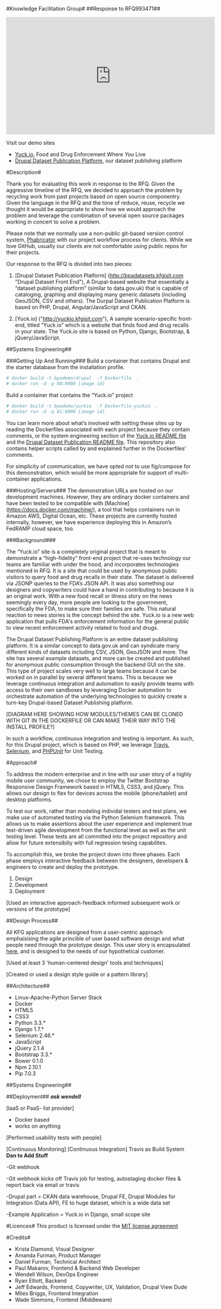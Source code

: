 #Knowledge Facilitation Group#
##Response to RFQ993471##

<iframe  title="KFG Video Walkthrough" width="560" height="315" src="http://www.youtube.com/v/f4IEkTLi4hg?html5=1" frameborder="0" allowfullscreen></iframe>

Visit our demo sites 

*	[Yuck.io](http://yuckio.kfgisit.com "demo site"), Food and Drug Enforcement Where *You* Live
* [Drupal Dataset Publication Platform](http://bpadatasets.kfgisit.com "Drupal Dataset"), our dataset publishing platform

#Description#

Thank you for evaluating this work in response to the RFQ. Given the aggressive timeline of the RFQ, we decided to approach the problem by recycling work from past projects based on open source componentry. Given the language in the RFQ and the tone of reduce, reuse, recycle we thought it would be appropriate to show how we would approach the problem and leverage the combination of several open source packages working in concert to solve a problem.
Please note that we normally use a non-public git-based version control system, [Phabricator](http://phabricator.org/ "phabricator") with our project workflow process for clients. While we love GitHub, usually our clients are not comfortable using public repos for their projects. 
Our response to the RFQ is divided into two pieces: 

1.	[Drupal Dataset Publication Platform] (http://bpadatasets.kfgisit.com "Drupal Dataset Front End"),
A Drupal-based website that essentially a “dataset publishing platform” (similar to data.gov.uk) that is capable of cataloging, graphing and displaying many generic datasets (including GeoJSON, CSV and others). The Durpal Dataset Publication Platform is based on PHP, Drupal, Angular/JavaScript and CKAN.
 
2. [Yuck.io] ("http://yuckio.kfgisit.com"), A sample scenario-specific front-end, titled “Yuck.io” which is a website that finds food and drug recalls in your state. The Yuck.io site is based on Python, Django, Bootstrap, & jQuery/JavaScript. 

##Systems Engineering##
###Getting Up And Running###Build a container that contains Drupal and the starter database from the installation profile. 

```bash# docker build -t bpademo/drupal  -f Dockerfile  .# docker run -d -p 80:8000 [image id]
```
          Build a container that contains the “Yuck.io” project ```bash# docker build -t bpademo/yuckio  -f Dockerfile-yuckio  .          # docker run -d -p 81:8000 [image id]     
```
       You can learn more about what’s involved with setting these sites up by reading the Dockerfiles associated with each project because they contain comments, or the system engineering section of the [Yuck.io README file](https://github.com/KFGisIT/gsa-bpa-django/blob/master/README.md) and the [Drupal Dataset Publication README file](https://github.com/KFGisIT/gsa-bpa-drupal/blob/master/README.md). This repository also contains helper scripts called by and explained further in the Dockerfiles’ comments. 
For simplicity of communication, we have opted not to use fig/compose for this demonstration, which would be more appropriate for support of multi-container applications.
###Hosting/Servers###The demonstration URLs are hosted on our development machines. However, they are ordinary docker containers and have been tested to be compatible with [Machine] (https://docs.docker.com/machine/), a tool that helps containers run in Amazon AWS, Digital Ocean, etc. These projects are currently hosted internally, however, we have experience deploying this in Amazon’s FedRAMP cloud space, too. 
###Background###
The “Yuck.io” site is a completely original project that is meant to demonstrate a “high-fidelity” front-end project that re-uses technology our teams are familiar with under the hood, and incorporates technologies mentioned in RFQ. It is a site that could be used by anonymous public visitors to query food and drug recalls in their state. The dataset is delivered via JSONP queries to the FDA’s JSON API. It was also something our designers and copywriters could have a hand in contributing to because it is an original work. With a new food recall or illness story on the news seemingly every day, more people are looking to the government, specifically the FDA, to make sure their families are safe. This natural reaction to news stories is the concept behind the site. Yuck.io is a new web application that pulls FDA's enforcement information for the general public to view recent enforcement activity related to food and drugs. The Drupal Dataset Publishing Platform is an entire dataset publishing platform. It is a similar concept to data.gov.uk and can syndicate many different kinds of datasets including CSV, JSON, GeoJSON and more. The site has several example datasets, and more can be created and published for anonymous public consumption through the backend GUI on the site. This type of project scales very well to large teams because it can be worked on in parallel by several different teams. This is because we leverage continuous integration and automation to easily provide teams with access to their own sandboxes by leveraging Docker automation to orchestrate automation of the underlying technologies to quickly create a turn-key Drupal-based Dataset Publishing platform. 
 [DIAGRAM HERE SHOWING HOW MODULES/THEMES CAN BE CLONED WITH GIT IN THE DOCKERFILE OR CAN MAKE THEIR WAY INTO THE INSTALL PROFILE?] 
 In such a workflow, continuous integration and testing is important. As such, for this Drupal project, which is based on PHP, we leverage [Travis](https://travis-ci.org), [Selenium](http://www.seleniumhq.org/), and [PHPUnit](https://phpunit.de/) for Unit Testing.

#Approach#

To address the modern enterprise and in line with our user story of a highly mobile user community, we chose to employ the Twitter Bootstrap Responsive Design Framework based in HTML5, CSS3, and jQuery. This allows our design to flex for devices across the mobile (phone/tablet) and desktop platforms. 

To test our work, rather than modeling individal testers and test plans, we make use of automated testing via the Python Selenium framework. This allows us to make assertions about the user experience and implement true test-driven agile development from the functional level as well as the unit testing level. These tests are all committed into the project repository and allow for future extensibiliy with full regression tesing capabilites.

To accomplish this, we broke the project down into three phases. Each phase employs interactive feedback between the designers, developers & engineers to create and deploy the prototype.

1.	Design
2. 	Development
3. 	Deployment

[Used an interactive approach-feedback informed subsequent work or versions of the prototype]

##Design Process##

All KFG applications are designed from a user-centric approach emphaisising the agile princible of user based software design and what people need through the prototype design. This user story is encapsulated [here](https://github.com/KFGisIT/gsa-bpa-django/blob/master/README.md), and is designed to the needs of our hypothetical customer.

[Used at least 3 'human-centered design' tools and techniques]

[Created or used a design style guide or a pattern library]

##Architecture##
*	Linux-Apache-Python Server Stack
*	Docker
*	HTML5
* 	CSS3
*	Python 3.3.*
*	Django 1.7.*
*	Selenium 2.46.*
*	JavaScript 
*	jQuery 2.1.4
* 	Bootstrap 3.3.*
* 	Bower 0.1.0
*	Npm 2.10.1
*	Pip 7.0.3

##Systems Engineering##
	

##Deployment##
***ask wendell***

[IaaS or PaaS- list provider]

*	Docker based
* 	works on anything

[Performed usability tests with people]

[Continuous Monitoring]
[Continuous Integration]
Travis as Build System
**Dan to Add Stuff**

-Git webhook 

-Git webhook kicks off Travis job for testing, autostaging docker files & report back via email or travis

-Drupal part = CKAN data warehouse, Drupal FE, Drupal Modules for Integration (Data API), FE to huge dataset, which is a wide data set

-Example Application = Yuck.io in Django, small scope site

#Licences#
This product is licensed under the [MIT license agreement](./LICENSE "License")

#Credits#
*  	Krista Diamond, Visual Designer
*	Amanda Furman, Product Manager
* 	Daniel Furman, Technical Architect
*	Paul Makarov, Frontend & Backend Web Developer
* 	Wendell Wilson, DevOps Engineer
*  	Ryan Elliott, Backend
*  	Jeff Edwards, Frontend, Copywriter, UX, Validation, Drupal View Dude
*  	Miles Briggs, Frontend Integration
*	Wade Simmons, Frontend (Middleware)